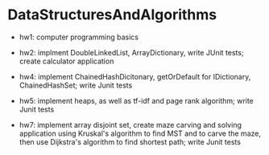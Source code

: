 # DataStructuresAndAlgorithms

- hw1: computer programming basics

- hw2: implment DoubleLinkedList, ArrayDictionary, write JUnit tests; create calculator application

- hw4: implement ChainedHashDicitonary, getOrDefault for IDictionary, ChainedHashSet; write Junit tests

- hw5: implement heaps, as well as tf-idf and page rank algorithm;  write Junit tests

- hw7: implement array disjoint set, create maze carving and solving application using Kruskal's algorithm to find MST and to carve the maze, then use Dijkstra's algorithm to find shortest path; write Junit tests